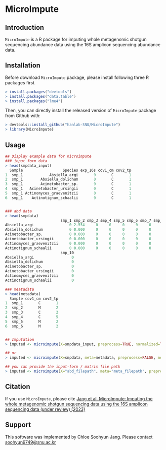 MicroImpute
===================

Introduction
------------
`MicroImpute` is a R package for imputing whole metagenomic shotgun sequencing abundance data using the 16S amplicon sequencing abundance data.

Installation
------------
Before download `MicroImpute` package, please install following three R packages first.

``` r
> install.packages("devtools")
> install.packages("data.table")
> install.packages("lme4")
```

Then, you can directly install the released version of `MicroImpute` package from Github with:

``` r
> devtools::install_github("hanlab-SNU/MicroImpute")
> library(MicroImpute)
```

Usage
------------
``` r
## Display example data for microimpute 
### input form data
> head(smpdata_input)
  Sample                  Species exp_16s cov1_cm cov2_tp
1  smp_1            Absiella_argi       0       C       1
2  smp_1        Absiella_dolichum       0       C       1
3  smp_1        Acinetobacter_sp.       0       C       1
4  smp_1   Acinetobacter_ursingii       0       C       1
5  smp_1 Actinomyces_graevenitzii       0       C       1
6  smp_1    Actinotignum_schaalii       0       C       1


### abd data
> head(smpdata)
                         smp_1 smp_2 smp_3 smp_4 smp_5 smp_6 smp_7 smp_8 smp_9
Absiella_argi                0 2.554     0     0     0     0     0     0     0
Absiella_dolichum            0 0.000     0     0     0     0     0     0     0
Acinetobacter_sp.            0 0.000     0     0     0     0     0     0     0
Acinetobacter_ursingii       0 0.000     0     0     0     0     0     0     0
Actinomyces_graevenitzii     0 0.000     0     0     0     0     0     0     0
Actinotignum_schaalii        0 0.000     0     0     0     0     0     0     0
                         smp_10
Absiella_argi                 0
Absiella_dolichum             0
Acinetobacter_sp.             0
Acinetobacter_ursingii        0
Actinomyces_graevenitzii      0
Actinotignum_schaalii         0

### meatadata
> head(metadata)
  Sample cov1_cm cov2_tp
1  smp_1       C       1
2  smp_2       M       2
3  smp_3       C       2
4  smp_4       C       5
5  smp_5       M       2
6  smp_6       M       2


## Imputation
> imputed <- microimpute(X=smpdata_input, preprocess=TRUE, normalized=TRUE)

## or
> imputed <- microimpute(X=smpdata, meta=metadata, preprocess=FALSE, normalized=FALSE) 

## you can provide the input-form / matrix file path
> imputed <- microimpute(X="abd_filepath", meta="meta_filepath", preprocess=FALSE, normalized=FALSE, sep=",") 

```


Citation
----------
If you use `MicroImpute`, please cite [Jang et al. MicroImpute: Imputing the whole metagenomic shotgun sequencing data using the 16S amplicon sequencing data (under review) (2023)](www.)


Support
----------
This software was implemented by Chloe Soohyun Jang. Please contact soohyun9749@snu.ac.kr
